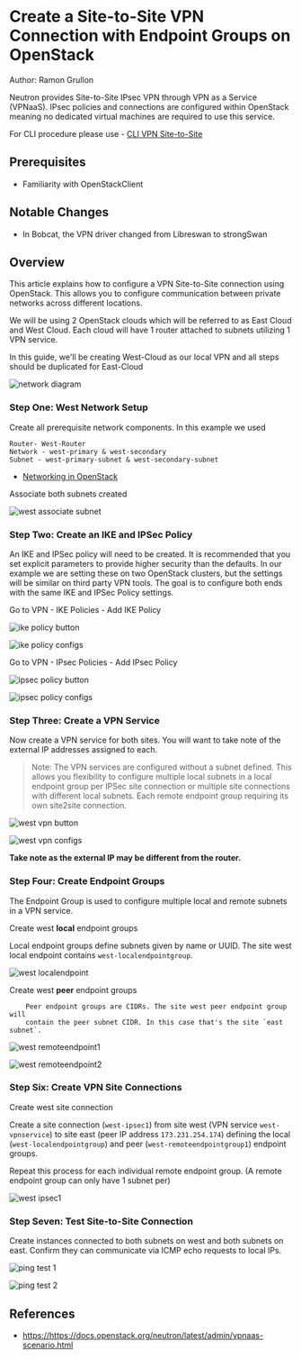 # Create a Site-to-Site VPN Connection with Endpoint Groups on OpenStack

Author: Ramon Grullon

Neutron provides Site-to-Site IPsec VPN through VPN as a Service (VPNaaS).
IPsec policies and connections are configured within OpenStack meaning
no dedicated virtual machines are required to use this service.

For CLI procedure please use - [CLI VPN Site-to-Site](https://openmetal.io/docs/tutorials/create-site-to-site-vpn.md)

## Prerequisites

- Familiarity with OpenStackClient

## Notable Changes

- In Bobcat, the VPN driver changed from Libreswan to strongSwan

## Overview

This article explains how to configure a VPN Site-to-Site connection using OpenStack.
This allows you to configure communication between private networks across different
locations.

We will be using 2 OpenStack clouds which will be referred to as East Cloud and
West Cloud. Each cloud will have 1 router attached to subnets utilizing 1 VPN service.

In this guide, we'll be creating West-Cloud as our local VPN and all steps
should be duplicated for East-Cloud

![network diagram](images/vpnbobcat_images/network_diagram.png "Network Diagram")

### Step One: West Network Setup

Create all prerequisite network components. In this example we used

```shell
Router- West-Router
Network - west-primary & west-secondary
Subnet - west-primary-subnet & west-secondary-subnet
```

- [Networking in OpenStack](https://openmetal.io/docs/manuals/users-manual/network-ip-traffic)

Associate both subnets created

![west associate subnet](images/vpnbobcat_images/west_associate_subnet.png "West Associate Subnet Creation")

### Step Two: Create an IKE and IPSec Policy

An IKE and IPSec policy will need to be created. It is recommended that you set
explicit parameters to provide higher security than the defaults. In our example
we are setting these on two OpenStack clusters, but the settings will be similar
on third party VPN tools. The goal is to configure both ends with the same IKE
and IPSec Policy settings.

Go to VPN - IKE Policies - Add IKE Policy

![ike policy button](images/vpnbobcat_images/ike_policy_button.png "IKE Policy Button")

![ike policy configs](images/vpnbobcat_images/ike_policy_configs.png "IKE Policy Configs")

Go to VPN - IPsec Policies - Add IPsec Policy

![ipsec policy button](images/vpnbobcat_images/ipsec_policy_button.png "IPSec Policy Button")

![ipsec policy configs](images/vpnbobcat_images/ipsec_policy_configs.png "IPSec Policy Configs")

### Step Three: Create a VPN Service

Now create a VPN service for both sites. You will want to take note of the
external IP addresses assigned to each.

> Note: The VPN services are configured without a subnet defined. This allows
> you flexibility to configure multiple local subnets in a local endpoint group
> per IPSec site connection or multiple site connections with different local
> subnets.
> Each remote endpoint group requiring its own site2site connection.

![west vpn button](images/vpnbobcat_images/west_vpn_service_button.png "West VPN Button")

![west vpn configs](images/vpnbobcat_images/west_vpn_service_configs.png "West VPN Configs")

 **Take note as the external IP may be different from the router.**

### Step Four: Create Endpoint Groups

The Endpoint Group is used to configure multiple local and remote subnets in a
VPN service.

Create west **local** endpoint groups

Local endpoint groups define subnets given by name or UUID. The site west
local endpoint contains `west-localendpointgroup`.

![west localendpoint](images/vpnbobcat_images/west_localendpoint.png "West Local Endpoint Group")

Create west **peer** endpoint groups

```shell
    Peer endpoint groups are CIDRs. The site west peer endpoint group will
    contain the peer subnet CIDR. In this case that's the site `east subnet`.
```

![west remoteendpoint1](images/vpnbobcat_images/west_remoteendpoint1.png "West Remote Endpoint Group1")

![west remoteendpoint2](images/vpnbobcat_images/west_remoteendpoint2.png "West Remote Endpoint Group2")

### Step Six: Create VPN Site Connections

Create west site connection

Create a site connection (`west-ipsec1`) from site west (VPN service
`west-vpnservice`) to site east (peer IP address `173.231.254.174`) defining
the local (`west-localendpointgroup`) and peer (`west-remoteendpointgroup1`)
endpoint groups.

Repeat this process for each individual remote endpoint group.
(A remote endpoint group can only have 1 subnet per)

![west ipsec1](images/vpnbobcat_images/west_ipsec1.png "West IPSec1")

### Step Seven: Test Site-to-Site Connection

Create instances connected to both subnets on west and both subnets on east.
Confirm they can communicate via ICMP echo requests to local IPs.

![ping test 1](images/vpnbobcat_images/pingtest1.png "Ping Test 1")

![ping test 2](images/vpnbobcat_images/pingtest2.png "Ping Test 2")

## References

- <https://https://docs.openstack.org/neutron/latest/admin/vpnaas-scenario.html>
